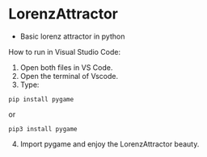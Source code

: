 # LorenzAttractor
- Basic lorenz attractor in python

How to run in Visual Studio Code:
1) Open both files in VS Code.
2) Open the terminal of Vscode.
3) Type: 
```
pip install pygame
```
or
``` 
pip3 install pygame
```
4) Import pygame and enjoy the LorenzAttractor beauty.
